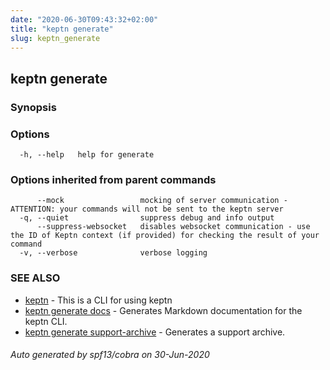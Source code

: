 ```yaml
---
date: "2020-06-30T09:43:32+02:00"
title: "keptn generate"
slug: keptn_generate
---
```

## keptn generate



### Synopsis



### Options

```
  -h, --help   help for generate
```

### Options inherited from parent commands

```
      --mock                 mocking of server communication - ATTENTION: your commands will not be sent to the keptn server
  -q, --quiet                suppress debug and info output
      --suppress-websocket   disables websocket communication - use the ID of Keptn context (if provided) for checking the result of your command
  -v, --verbose              verbose logging
```

### SEE ALSO

* [keptn](../keptn/)	 - This is a CLI for using keptn
* [keptn generate docs](../keptn_generate_docs/)	 - Generates Markdown documentation for the keptn CLI.
* [keptn generate support-archive](../keptn_generate_support-archive/)	 - Generates a support archive.

###### Auto generated by spf13/cobra on 30-Jun-2020
